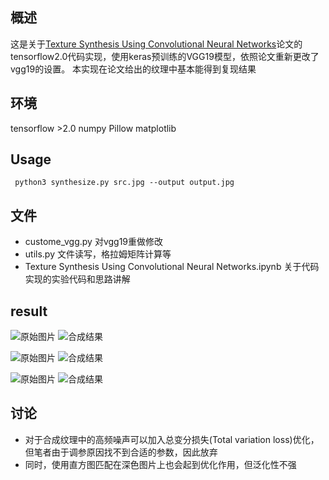 ## 概述
这是关于[Texture Synthesis Using Convolutional Neural Networks](https://arxiv.org/pdf/1505.07376v3.pdf)论文的tensorflow2.0代码实现，使用keras预训练的VGG19模型，依照论文重新更改了vgg19的设置。
本实现在论文给出的纹理中基本能得到复现结果

## 环境
tensorflow >2.0
numpy
Pillow
matplotlib

## Usage
``` python3 synthesize.py src.jpg --output output.jpg```

## 文件
- custome_vgg.py 
 对vgg19重做修改
- utils.py
文件读写，格拉姆矩阵计算等
- Texture Synthesis Using Convolutional Neural Networks.ipynb 关于代码实现的实验代码和思路讲解

## result


![原始图片](https://upload-images.jianshu.io/upload_images/19490456-6aa5f454e242afd6.jpg?imageMogr2/auto-orient/strip%7CimageView2/2/w/1240)
![合成结果](https://upload-images.jianshu.io/upload_images/19490456-1b2d9855badabfaf.jpg?imageMogr2/auto-orient/strip%7CimageView2/2/w/1240)

![原始图片](https://upload-images.jianshu.io/upload_images/19490456-0b9de3091ce741cc.jpg?imageMogr2/auto-orient/strip%7CimageView2/2/w/1240)
![合成结果](https://upload-images.jianshu.io/upload_images/19490456-0402f05670b53e25.jpg?imageMogr2/auto-orient/strip%7CimageView2/2/w/1240)

![原始图片](https://upload-images.jianshu.io/upload_images/19490456-bdd2e4820ee9edd0.jpg?imageMogr2/auto-orient/strip%7CimageView2/2/w/1240)
![合成结果](https://upload-images.jianshu.io/upload_images/19490456-c79dd4d7ba70e163.jpg?imageMogr2/auto-orient/strip%7CimageView2/2/w/1240)

## 讨论
- 对于合成纹理中的高频噪声可以加入总变分损失(Total variation loss)优化，但笔者由于调参原因找不到合适的参数，因此放弃
- 同时，使用直方图匹配在深色图片上也会起到优化作用，但泛化性不强